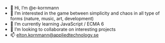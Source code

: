 - 👋 Hi, I’m @e-kornmann
- 👀 I’m interested in the game between simplicity and chaos in all type of forms (nature, music, art, development)
- 🌱 I’m currently learning JavaScript / ECMA 6
- 💞️ I’m looking to collaborate on interesting projects
- 📫 elton.kornmann@appliedtechnology.se

<!---
EKORNMANN/EKORNMANN is a ✨ special ✨ repository because its `README.md` (this file) appears on your GitHub profile.
You can click the Preview link to take a look at your changes.
--->
